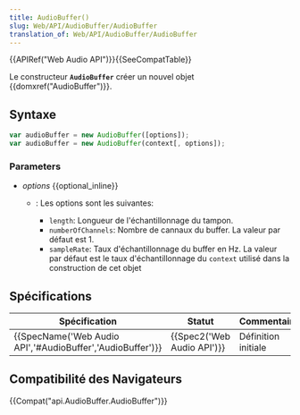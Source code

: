 ```yaml
---
title: AudioBuffer()
slug: Web/API/AudioBuffer/AudioBuffer
translation_of: Web/API/AudioBuffer/AudioBuffer
---
```

{{APIRef("Web Audio API")}}{{SeeCompatTable}}

Le constructeur **`AudioBuffer`** créer un nouvel objet {{domxref("AudioBuffer")}}.

## Syntaxe

```js
var audioBuffer = new AudioBuffer([options]);
var audioBuffer = new AudioBuffer(context[, options]);
```

### Parameters

- _options_ {{optional_inline}}

  - : Les options sont les suivantes:

    - `length`:  Longueur de l'échantillonnage du tampon.
    - `numberOfChannels`: Nombre de cannaux du buffer. La valeur par défaut est 1.
    - `sampleRate`: Taux d'échantillonnage du buffer en Hz. La valeur par défaut est le taux d'échantillonnage du `context` utilisé dans la construction de cet objet

## Spécifications

| Spécification                                                                | Statut                               | Commentaire         |
| ---------------------------------------------------------------------------- | ------------------------------------ | ------------------- |
| {{SpecName('Web Audio API','#AudioBuffer','AudioBuffer')}} | {{Spec2('Web Audio API')}} | Définition initiale |

## Compatibilité des Navigateurs

{{Compat("api.AudioBuffer.AudioBuffer")}}
